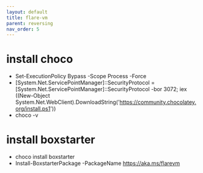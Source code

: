 ```yaml
---
layout: default
title: flare-vm
parent: reversing
nav_order: 5
---
```


# install choco
- Set-ExecutionPolicy Bypass -Scope Process -Force
- [System.Net.ServicePointManager]::SecurityProtocol = [System.Net.ServicePointManager]::SecurityProtocol -bor 3072; iex ((New-Object System.Net.WebClient).DownloadString('https://community.chocolatey.org/install.ps1'))
- choco -v

# install boxstarter
- choco install boxstarter
- Install-BoxstarterPackage -PackageName https://aka.ms/flarevm
